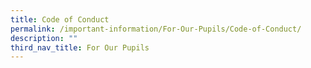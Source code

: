 ```yaml
---
title: Code of Conduct
permalink: /important-information/For-Our-Pupils/Code-of-Conduct/
description: ""
third_nav_title: For Our Pupils
---
```

